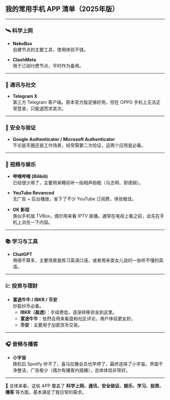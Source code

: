 ## 我的常用手机 APP 清单（2025年版）

---

### 🛰️ 科学上网
- **NekoBox**  
  自建节点的主要工具，使用体验不错。  

- **ClashMeta**  
  用于订阅付费节点，平时作为备用。  

---

### 💬 通讯与社交
- **Telegram X**  
  第三方 Telegram 客户端。原本官方版足够好用，但在 OPPO 手机上无法正常登录，只能退而求其次。  

---

### 🔐 安全与验证
- **Google Authenticator / Microsoft Authenticator**  
  不论是币圈还是工作场景，经常需要二次验证，这两个应用是必备。  

---

### 🎥 视频与娱乐
- **哔哩哔哩 (Bilibili)**  
  已经很少用了，主要用来睡前听一段相声助眠（马志明、郭德纲）。  

- **YouTube Revanced**  
  无广告 + 后台播放，省下了不少 YouTube 订阅费，体验极佳。  

- **OK 影视**  
  类似手机版 TVBox，偶尔用来看 IPTV 直播。通常在电视上看之前，会先在手机上浏览一下内容。  

---

### 📚 学习与工具
- **ChatGPT**  
  用得不算多，主要场景是练习英语口语，或者用来查女儿说的一些听不懂的英语。  

---

### 💹 投资与理财
- **富途牛牛 / IBKR / 币安**  
  炒股炒币必备。  
  - **IBKR（盈透）**：手续费低，逐渐转移资金到这里。  
  - **富途牛牛**：依然会用来看盘和社区评论，用户体验更友好。  
  - **币安**：主要用于加密货币交易。  

---

### 🎧 音频与播客
- **小宇宙**  
  换机后 Spotify 听不了，喜马拉雅会员也早停了，最终选择了小宇宙。界面干净整洁，广告极少（偶尔有播客内插播），总体体验非常好。  

---

📌 总体来看，这些 APP 覆盖了 **科学上网、通讯、安全验证、娱乐、学习、投资、播客** 等方面，基本满足了我日常的需求。
